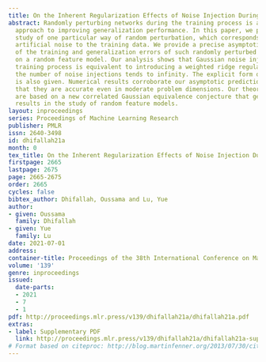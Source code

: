 ```yaml
---
title: On the Inherent Regularization Effects of Noise Injection During Training
abstract: Randomly perturbing networks during the training process is a commonly used
  approach to improving generalization performance. In this paper, we present a theoretical
  study of one particular way of random perturbation, which corresponds to injecting
  artificial noise to the training data. We provide a precise asymptotic characterization
  of the training and generalization errors of such randomly perturbed learning problems
  on a random feature model. Our analysis shows that Gaussian noise injection in the
  training process is equivalent to introducing a weighted ridge regularization, when
  the number of noise injections tends to infinity. The explicit form of the regularization
  is also given. Numerical results corroborate our asymptotic predictions, showing
  that they are accurate even in moderate problem dimensions. Our theoretical predictions
  are based on a new correlated Gaussian equivalence conjecture that generalizes recent
  results in the study of random feature models.
layout: inproceedings
series: Proceedings of Machine Learning Research
publisher: PMLR
issn: 2640-3498
id: dhifallah21a
month: 0
tex_title: On the Inherent Regularization Effects of Noise Injection During Training
firstpage: 2665
lastpage: 2675
page: 2665-2675
order: 2665
cycles: false
bibtex_author: Dhifallah, Oussama and Lu, Yue
author:
- given: Oussama
  family: Dhifallah
- given: Yue
  family: Lu
date: 2021-07-01
address:
container-title: Proceedings of the 38th International Conference on Machine Learning
volume: '139'
genre: inproceedings
issued:
  date-parts:
  - 2021
  - 7
  - 1
pdf: http://proceedings.mlr.press/v139/dhifallah21a/dhifallah21a.pdf
extras:
- label: Supplementary PDF
  link: http://proceedings.mlr.press/v139/dhifallah21a/dhifallah21a-supp.pdf
# Format based on citeproc: http://blog.martinfenner.org/2013/07/30/citeproc-yaml-for-bibliographies/
---
```

